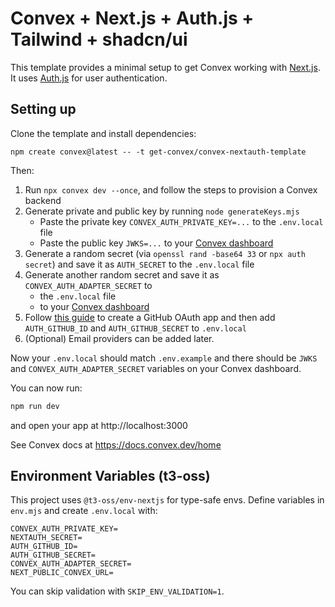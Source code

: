 # Convex + Next.js + Auth.js + Tailwind + shadcn/ui

This template provides a minimal setup to get Convex working with
[Next.js](https://nextjs.org/). It uses [Auth.js](https://authjs.dev) for user
authentication.

## Setting up

Clone the template and install dependencies:

```
npm create convex@latest -- -t get-convex/convex-nextauth-template
```

Then:

1. Run `npx convex dev --once`, and follow the steps to provision a Convex
   backend
2. Generate private and public key by running `node generateKeys.mjs`
   - Paste the private key `CONVEX_AUTH_PRIVATE_KEY=...` to the `.env.local`
     file
   - Paste the public key `JWKS=...` to your
     [Convex dashboard](https://dashboard.convex.dev/deployment/settings/environment-variables)
3. Generate a random secret (via `openssl rand -base64 33` or `npx auth secret`)
   and save it as `AUTH_SECRET` to the `.env.local` file
4. Generate another random secret and save it as `CONVEX_AUTH_ADAPTER_SECRET` to
   - the `.env.local` file
   - to your
     [Convex dashboard](https://dashboard.convex.dev/deployment/settings/environment-variables)
5. Follow
   [this guide](https://authjs.dev/guides/configuring-github#registering-your-app)
   to create a GitHub OAuth app and then add `AUTH_GITHUB_ID` and
   `AUTH_GITHUB_SECRET` to `.env.local`
6. (Optional) Email providers can be added later.

Now your `.env.local` should match `.env.example` and there should be `JWKS` and
`CONVEX_AUTH_ADAPTER_SECRET` variables on your Convex dashboard.

You can now run:

```sh
npm run dev
```

and open your app at http://localhost:3000

See Convex docs at https://docs.convex.dev/home

## Environment Variables (t3-oss)

This project uses `@t3-oss/env-nextjs` for type-safe envs. Define variables in `env.mjs` and create `.env.local` with:

```
CONVEX_AUTH_PRIVATE_KEY=
NEXTAUTH_SECRET=
AUTH_GITHUB_ID=
AUTH_GITHUB_SECRET=
CONVEX_AUTH_ADAPTER_SECRET=
NEXT_PUBLIC_CONVEX_URL=
```

You can skip validation with `SKIP_ENV_VALIDATION=1`.
